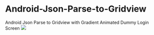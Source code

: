 # Android-Json-Parse-to-Gridview
Android Json Parse to Gridview with Gradient Animated Dummy Login Screen
<img src=https://github.com/sinansa91/Android-Json-Parse-to-Gridview/app/src/main/res/drawable/1.PNG>
